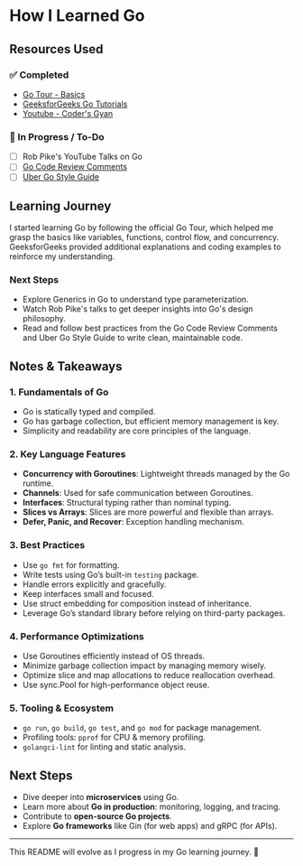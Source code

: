 # How I Learned Go

## Resources Used

### ✅ Completed
- [Go Tour - Basics](https://go.dev/tour/welcome/1)
- [GeeksforGeeks Go Tutorials](https://www.geeksforgeeks.org/go/)
- [Youtube - Coder's Gyan](https://www.youtube.com/playlist?list=PLXQpH_kZIxTWUe-Ee-DZEX5gfeoo4tHV6)

### 🚧 In Progress / To-Do
- [ ] Rob Pike's YouTube Talks on Go
- [ ] [Go Code Review Comments](https://go.dev/wiki/CodeReviewComments)
- [ ] [Uber Go Style Guide](https://github.com/uber-go/guide/blob/master/style.md)

## Learning Journey
I started learning Go by following the official Go Tour, which helped me grasp the basics like variables, functions, control flow, and concurrency. GeeksforGeeks provided additional explanations and coding examples to reinforce my understanding.

### Next Steps
- Explore Generics in Go to understand type parameterization.
- Watch Rob Pike's talks to get deeper insights into Go's design philosophy.
- Read and follow best practices from the Go Code Review Comments and Uber Go Style Guide to write clean, maintainable code.

## Notes & Takeaways

### 1. Fundamentals of Go
- Go is statically typed and compiled.
- Go has garbage collection, but efficient memory management is key.
- Simplicity and readability are core principles of the language.

### 2. Key Language Features
- **Concurrency with Goroutines**: Lightweight threads managed by the Go runtime.
- **Channels**: Used for safe communication between Goroutines.
- **Interfaces**: Structural typing rather than nominal typing.
- **Slices vs Arrays**: Slices are more powerful and flexible than arrays.
- **Defer, Panic, and Recover**: Exception handling mechanism.

### 3. Best Practices
- Use `go fmt` for formatting.
- Write tests using Go’s built-in `testing` package.
- Handle errors explicitly and gracefully.
- Keep interfaces small and focused.
- Use struct embedding for composition instead of inheritance.
- Leverage Go’s standard library before relying on third-party packages.

### 4. Performance Optimizations
- Use Goroutines efficiently instead of OS threads.
- Minimize garbage collection impact by managing memory wisely.
- Optimize slice and map allocations to reduce reallocation overhead.
- Use sync.Pool for high-performance object reuse.

### 5. Tooling & Ecosystem
- `go run`, `go build`, `go test`, and `go mod` for package management.
- Profiling tools: `pprof` for CPU & memory profiling.
- `golangci-lint` for linting and static analysis.

## Next Steps
- Dive deeper into **microservices** using Go.
- Learn more about **Go in production**: monitoring, logging, and tracing.
- Contribute to **open-source Go projects**.
- Explore **Go frameworks** like Gin (for web apps) and gRPC (for APIs).

---
This README will evolve as I progress in my Go learning journey. 🚀
